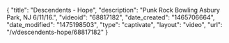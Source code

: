 {
    "title": "Descendents - Hope",
    "description": "Punk Rock Bowling Asbury Park, NJ 6\/11\/16.",
    "videoid": "68817182",
    "date_created": "1465706664",
    "date_modified": "1475198503",
    "type": "captivate",
    "layout": "video",
    "url": "\/v\/descendents-hope\/68817182"
}